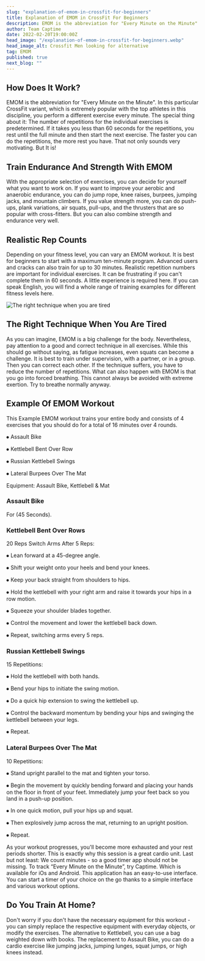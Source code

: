 ```yaml
---
slug: "explanation-of-emom-in-crossfit-for-beginners"
title: Explanation of EMOM in CrossFit For Beginners
description: EMOM is the abbreviation for "Every Minute on the Minute". In this particular CrossFit variant, you perform a different exercise every minute.
author: Team Captime
date: 2022-02-20T19:00:00Z
head_image: "/explanation-of-emom-in-crossfit-for-beginners.webp"
head_image_alt: Crossfit Men looking for alternative
tag: EMOM
published: true
next_blog: ""
---
```


## How Does It Work?

EMOM is the abbreviation for "Every Minute on the Minute". In this particular CrossFit variant, which is extremely popular with the top athletes in this discipline, you perform a different exercise every minute. The special thing about it: The number of repetitions for the individual exercises is predetermined. If it takes you less than 60 seconds for the repetitions, you rest until the full minute and then start the next exercise. The faster you can do the repetitions, the more rest you have. That not only sounds very motivating. But It is!

## Train Endurance And Strength With EMOM

With the appropriate selection of exercises, you can decide for yourself what you want to work on. If you want to improve your aerobic and anaerobic endurance, you can do jump rope, knee raises, burpees, jumping jacks, and mountain climbers. If you value strength more, you can do push-ups, plank variations, air squats, pull-ups, and the thrusters that are so popular with cross-fitters. But you can also combine strength and endurance very well.

## Realistic Rep Counts

Depending on your fitness level, you can vary an EMOM workout. It is best for beginners to start with a maximum ten-minute program. Advanced users and cracks can also train for up to 30 minutes. Realistic repetition numbers are important for individual exercises. It can be frustrating if you can't complete them in 60 seconds. A little experience is required here. If you can speak English, you will find a whole range of training examples for different fitness levels here.

![The right technique when you are tired](/the-right-technique-when-you-are-tired.webp)

## The Right Technique When You Are Tired

As you can imagine, EMOM is a big challenge for the body. Nevertheless, pay attention to a good and correct technique in all exercises. While this should go without saying, as fatigue increases, even squats can become a challenge. It is best to train under supervision, with a partner, or in a group. Then you can correct each other. If the technique suffers, you have to reduce the number of repetitions. What can also happen with EMOM is that you go into forced breathing. This cannot always be avoided with extreme exertion. Try to breathe normally anyway.

## Example Of EMOM Workout

This Example EMOM workout trains your entire body and consists of 4 exercises that you should do for a total of 16 minutes over 4 rounds.

⦁ Assault Bike

⦁ Kettlebell Bent Over Row

⦁ Russian Kettlebell Swings

⦁ Lateral Burpees Over The Mat

Equipment: Assault Bike, Kettlebell & Mat

### Assault Bike

For (45 Seconds).

### Kettlebell Bent Over Rows

20 Reps Switch Arms After 5 Reps:

⦁ Lean forward at a 45-degree angle.

⦁ Shift your weight onto your heels and bend your knees.

⦁ Keep your back straight from shoulders to hips.

⦁ Hold the kettlebell with your right arm and raise it towards your hips in a row motion.

⦁ Squeeze your shoulder blades together.

⦁ Control the movement and lower the kettlebell back down.

⦁ Repeat, switching arms every 5 reps.

### Russian Kettlebell Swings

15 Repetitions:

⦁ Hold the kettlebell with both hands.

⦁ Bend your hips to initiate the swing motion.

⦁ Do a quick hip extension to swing the kettlebell up.

⦁ Control the backward momentum by bending your hips and swinging the kettlebell between your legs.

⦁ Repeat.

### Lateral Burpees Over The Mat

10 Repetitions:

⦁ Stand upright parallel to the mat and tighten your torso.

⦁ Begin the movement by quickly bending forward and placing your hands on the floor in front of your feet. Immediately jump your feet back so you land in a push-up position.

⦁ In one quick motion, pull your hips up and squat.

⦁ Then explosively jump across the mat, returning to an upright position.

⦁ Repeat.

As your workout progresses, you'll become more exhausted and your rest periods shorter. This is exactly why this session is a great cardio unit. Last but not least: We count minutes - so a good timer app should not be missing. To track “Every Minute on the Minute”, try Captime. Which is available for iOs and Android. This application has an easy-to-use interface. You can start a timer of your choice on the go thanks to a simple interface and various workout options.

## Do You Train At Home?

Don't worry if you don't have the necessary equipment for this workout - you can simply replace the respective equipment with everyday objects, or modify the exercises. The alternative to Kettlebell, you can use a bag weighted down with books. The replacement to Assault Bike, you can do a cardio exercise like jumping jacks, jumping lunges, squat jumps, or high knees instead.
